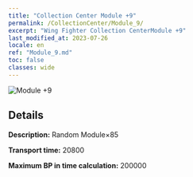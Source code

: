 ```yaml
---
title: "Collection Center Module +9"
permalink: /CollectionCenter/Module_9/
excerpt: "Wing Fighter Collection CenterModule +9"
last_modified_at: 2023-07-26
locale: en
ref: "Module_9.md"
toc: false
classes: wide
---
```



![Module +9](/images/cc/CC_Module_6.png)

## Details

  **Description:** Random Module×85

  **Transport time:** 20800

  **Maximum BP in time calculation:** 200000

